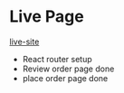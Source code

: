 # Live Page
 [live-site](https://ema-john-84a1fd.netlify.app/)
 * React router setup
 * Review order page done
 * place order page done